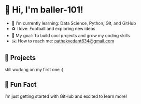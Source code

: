 # 👋 Hi, I'm baller-101!  

- 🌱 I’m currently learning: Data Science, Python, Git, and GitHub  
- ⚽️ I love: Football and exploring new ideas  
- 🎯 My goal: To build cool projects and grow my coding skills  
- ✉️ How to reach me: pathakvedant634@gmail.com

## 🚀 Projects  
still working on my first one :) 

## 🌟 Fun Fact  
I’m just getting started with GitHub and excited to learn more!  
